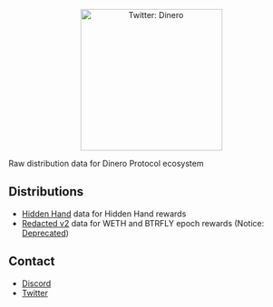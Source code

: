 <div align="center">
<p>
  <a href="https://x.com/dinero_xyz" target="_blank">
    <img alt="Twitter: Dinero" width="250" src="https://pbs.twimg.com/profile_images/1813945047093592064/vNgvmosz_400x400.png" />
  </a>
</p>
</div>

Raw distribution data for Dinero Protocol ecosystem

## Distributions

- [Hidden Hand](./hidden-hand) data for Hidden Hand rewards
- [Redacted v2](./protocol-v2) data for WETH and BTRFLY epoch rewards (Notice: [Deprecated](https://x.com/dinero_xyz/status/1815456582811218328))

## Contact

- [Discord](https://discord.gg/dineroxyz)
- [Twitter](https://twitter.com/dinero_xyz)
